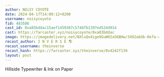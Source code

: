 ```yaml
---
author: NOiSY COYOTE
date: 2024-04-17T14:09:12+0200
username: noisycoyote
fid: 483586
cast_id: 0xa03bddac15aef1459367c5748fb1397ed524d914
cast: https://farcaster.xyz/noisycoyote/0xa03bddac
image: https://imagedelivery.net/BXluQx4ige9GuW0Ia56BHw/3492a6db-0efa-4d8f-dc1d-50c79717df00/original
recast_author: I N V E R S E 🌎
recast_username: theinverse
recast_hash: https://farcaster.xyz/theinverse/0x4242f139
layout: post
---
```


Hillside
Typewriter & Ink on Paper

<img src='https://imagedelivery.net/BXluQx4ige9GuW0Ia56BHw/3492a6db-0efa-4d8f-dc1d-50c79717df00/original' alt='' referrerpolicy='no-referrer'/>

